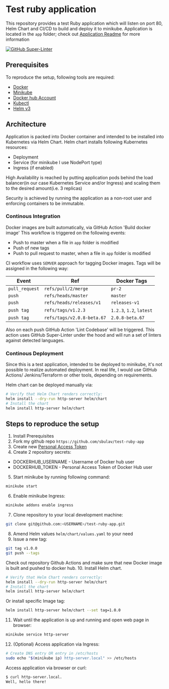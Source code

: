# Test ruby application

This repository provides a test Ruby application which will listen on port 80,
Helm Chart and CI/CD to build and deploy it to minikube. Application is located
in the `app` folder; check out [Application Readme](app/README.md) for more
information

[![GitHub Super-Linter](https://github.com/sbulav/test-ruby-app/workflows/Lint%20Code%20Base/badge.svg)](https://github.com/marketplace/actions/super-linter)

## Prerequisites

To reproduce the setup, following tools are required:
- [Docker](https://docs.docker.com/get-docker/)
- [Minikube](https://minikube.sigs.k8s.io/docs/start/)
- [Docker hub Account](https://hub.docker.com/)
- [Kubectl](https://kubernetes.io/docs/tasks/tools/)
- [Helm v3](https://helm.sh/docs/intro/install/)

## Architecture

Application is packed into Docker container and intended to be installed into
Kubernetes via Helm Chart. Helm chart installs following Kubernetes resources:
- Deployment
- Service (for minikube I use NodePort type)
- Ingress (if enabled)

High Availability is reached by putting application pods behind the load
balancer(in our case Kubernetes Service and/or Ingress) and scaling them to
the desired amount(i.e. 3 replicas)

Security is achieved by running the application as a non-root user and enforcing
containers to be immutable.

### Continous Integration

Docker images are built automatically, via GitHub Action 'Build docker image'
This workflow is triggered on the following events:
- Push to master when a file in `app` folder is modified
- Push of new tags
- Push to pull request to master, when a file in `app` folder is modified

CI workflow uses `SEMVER` approach for tagging Docker images. Tags
will be assigned in the following way:

| Event           | Ref                           | Docker Tags                         |
|-----------------|-------------------------------|-------------------------------------|
| `pull_request`  | `refs/pull/2/merge`           | `pr-2`                              |
| `push`          | `refs/heads/master`           | `master`                            |
| `push`          | `refs/heads/releases/v1`      | `releases-v1`                       |
| `push tag`      | `refs/tags/v1.2.3`            | `1.2.3`, `1.2`, `latest`            |
| `push tag`      | `refs/tags/v2.0.8-beta.67`    | `2.0.8-beta.67`                     |

Also on each push GitHub Action 'Lint Codebase' will be triggered. This action
uses GitHub Super-Linter under the hood and will run a set of linters against
detected languages.

### Continous Deployment

Since this is a test application, intended to be deployed to minikube, it's not
possible to realize automated deployment. In real life, I would use GitHub Actions/
Jenkins/Terraform or other tools, depending on requirements.

Helm chart can be deployed manually via:
```bash
# Verify that Helm Chart renders correctly:
helm install --dry-run http-server helm/chart
# Install the chart
helm install http-server helm/chart
```

## Steps to reproduce the setup

1. Install Prerequisites
2. Fork my github repo `https://github.com/sbulav/test-ruby-app`
3. Create new [Personal Access Token](https://docs.docker.com/docker-hub/access-tokens/)
4. Create 2 repository secrets:
- DOCKERHUB_USERNAME - Username of Docker hub user
- DOCKERHUB_TOKEN - Personal Access Token of Docker Hub user
5. Start minikube by running following command:
```bash
minikube start
```
6. Enable minikube Ingress:
```bash
minikube addons enable ingress
```
7. Clone repository to your local development machine:
```bash
git clone git@github.com:<USERNAME>/test-ruby-app.git
```
8. Amend Helm values `helm/chart/values.yaml` to your need
9. Issue a new tag:
```bash
git tag v1.0.0
git push --tags
```
Check out repository Github Actions and make sure that new Docker image is
built and pushed to docker hub.
10. Install Helm chart.
```bash
# Verify that Helm Chart renders correctly:
helm install --dry-run http-server helm/chart
# Install the chart
helm install http-server helm/chart
```
Or install specific Image tag:
```bash
helm install http-server helm/chart --set tag=1.0.0
```
11. Wait until the application is up and running and open web page in browser:
```bash
minikube service http-server
```
12. (Optional) Access application via Ingress:
```bash
# Create DNS entry OR entry in /etc/hosts
sudo echo "$(minikube ip) http-server.local" >> /etc/hosts
```
Access application via browser or curl:
```bash
$ curl http-server.local.
Well, hello there!
```
